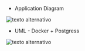 - Application Diagram
<img src="../HabitFlowAPI\Images\bbb.png" alt="texto alternativo">
 
- UML - Docker + Postgress
<img src="../HabitFlowAPI\Images\hhh.png" alt="texto alternativo">